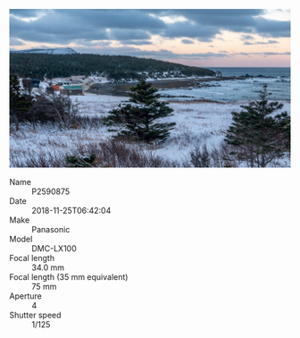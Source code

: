 [![P2590875](/photos/hd/P2590875.jpg)](/photos/full/P2590875.jpg?raw=true)

<dl>
  <dt>Name</dt>
  <dd>P2590875</dd>
  <dt>Date</dt>
  <dd>2018-11-25T06:42:04</dd>
  <dt>Make</dt>
  <dd>Panasonic</dd>
  <dt>Model</dt>
  <dd>DMC-LX100</dd>
  <dt>Focal length</dt>
  <dd>34.0 mm</dd>
  <dt>Focal length (35 mm equivalent)</dt>
  <dd>75 mm</dd>
  <dt>Aperture</dt>
  <dd>4</dd>
  <dt>Shutter speed</dt>
  <dd>1/125</dd>
</dl>
